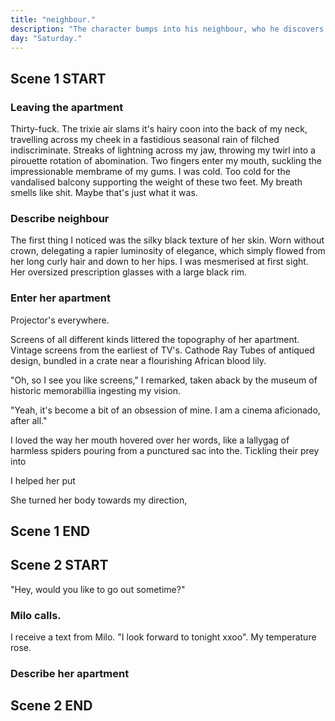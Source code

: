 ```yaml
---
title: "neighbour."
description: "The character bumps into his neighbour, who he discovers he has a strong connection with."
day: "Saturday."
---
```


## Scene 1 START

### Leaving the apartment

Thirty-fuck. The trixie air slams it's hairy coon into the back of my neck, travelling across my cheek in a fastidious seasonal rain of filched indiscriminate. Streaks of lightning across my jaw, throwing my twirl into a pirouette rotation of abomination. Two fingers enter my mouth, suckling the impressionable membrame of my gums. I was cold. Too cold for the vandalised balcony supporting the weight of these two feet. My breath smells like shit. Maybe that's just what it was.

### Describe neighbour

The first thing I noticed was the silky black texture of her skin. Worn without crown, delegating a rapier luminosity of elegance, which simply flowed from her long curly hair and down to her hips. I was mesmerised at first sight. Her oversized prescription glasses with a large black rim.

### Enter her apartment

Projector's everywhere.

Screens of all different kinds littered the topography of her apartment. Vintage screens from the earliest of TV's. Cathode Ray Tubes of antiqued design, bundled in a crate near a flourishing African blood lily.

"Oh, so I see you like screens," I remarked, taken aback by the museum of historic memorabillia ingesting my vision.

"Yeah, it's become a bit of an obsession of mine. I am a cinema aficionado, after all."

I loved the way her mouth hovered over her words, like a lallygag of harmless spiders pouring from a punctured sac into the. Tickling their prey into


I helped her put

She turned her body towards my direction,



## Scene 1 END

####

## Scene 2 START

"Hey, would you like to go out sometime?"


### Milo calls.

I receive a text from Milo. "I look forward to tonight xxoo". My temperature rose.

### Describe her apartment

## Scene 2 END